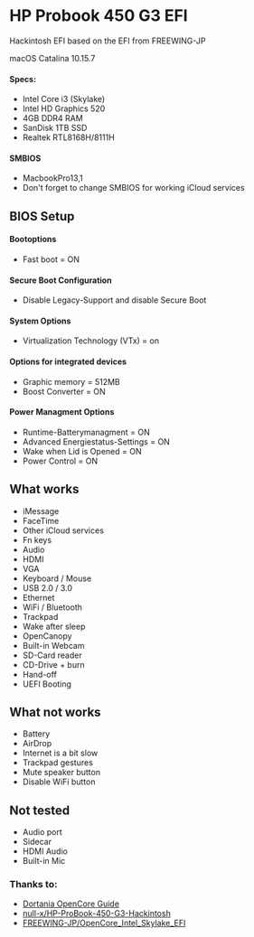 # HP Probook 450 G3 EFI
Hackintosh EFI based on the EFI from FREEWING-JP

macOS Catalina 10.15.7

#### Specs:
 - Intel Core i3 (Skylake)
 - Intel HD Graphics 520
 - 4GB DDR4 RAM
 - SanDisk 1TB SSD
 - Realtek RTL8168H/8111H

#### SMBIOS
 - MacbookPro13,1
 - Don't forget to change SMBIOS for working iCloud services

## BIOS Setup
#### Bootoptions
 - Fast boot = ON
#### Secure Boot Configuration
 - Disable Legacy-Support and disable Secure Boot
#### System Options
 - Virtualization Technology (VTx) = on
#### Options for integrated devices
 - Graphic memory = 512MB
 - Boost Converter = ON
#### Power Managment Options 
 - Runtime-Batterymanagment = ON
 - Advanced Energiestatus-Settings = ON
 - Wake when Lid is Opened = ON
 - Power Control = ON

## What works
- iMessage
- FaceTime
- Other iCloud services
- Fn keys
- Audio
- HDMI
- VGA
- Keyboard / Mouse
- USB 2.0 / 3.0
- Ethernet
- WiFi / Bluetooth
- Trackpad
- Wake after sleep
- OpenCanopy
- Built-in Webcam
- SD-Card reader
- CD-Drive + burn
- Hand-off
- UEFI Booting

## What not works
 - Battery
 - AirDrop
 - Internet is a bit slow
 - Trackpad gestures
 - Mute speaker button
 - Disable WiFi button

## Not tested
 - Audio port
 - Sidecar
 - HDMI Audio
 - Built-in Mic

### Thanks to:
 - [Dortania OpenCore Guide](https://dortania.github.io/OpenCore-Install-Guide)
 - [null-x/HP-ProBook-450-G3-Hackintosh](https://github.com/null-x/HP-ProBook-450-G3-Hackintosh)
 - [FREEWING-JP/OpenCore_Intel_Skylake_EFI](https://github.com/FREEWING-JP/OpenCore_Intel_Skylake_EFI)
